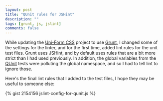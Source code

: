 ```yaml
---
layout: post
title: "QUnit rules for JSHint"
description: ""
tags: [grunt, js, jslint]
comments: false
---
```


While updating the [Uni-Form CSS][uniform] project to use [Grunt][grunt],
I changed some of the settings for the linter, and for the first time, added
lint rules for the unit test files. Grunt uses JSHint, and by default uses rules
that are a bit more strict than I had used previously. In addition, the global variables from
the [QUnit][qunit] tests were polluting the global namespace, and so I had to tell lint
to ignore those.

Here's the final lint rules that I added to the test files, I hope they may be
useful to someone else:

{% gist 2154156 jslint-config-for-qunit.js %}

[uniform]: http://sprawsm.com/uni-form/
[grunt]: https://github.com/cowboy/grunt
[qunit]: http://qunitjs.com/